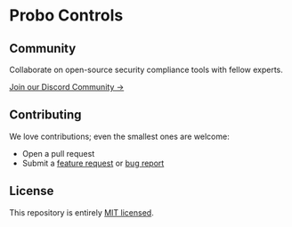 # Probo Controls
## Community

Collaborate on open-source security compliance tools with fellow experts.

[Join our Discord Community →](https://discord.gg/8qfdJYfvpY)

## Contributing

We love contributions; even the smallest ones are welcome:
- Open a pull request
- Submit a [feature request](https://github.com/getprobo/probo/issues/new) or [bug report](https://github.com/getprobo/probo/issues/new)

## License

This repository is entirely [MIT licensed](LICENSE).
